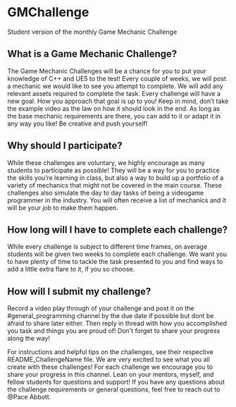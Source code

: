 # GMChallenge
Student version of the monthly Game Mechanic Challenge

## What is a Game Mechanic Challenge? 
The Game Mechanic Challenges will be a chance for you to put your knowledge of C++ and UE5 to the test! Every couple of weeks, we will post a mechanic we would like to see you attempt to complete. We will add any relevant assets required to complete the task.
Every challenge will have a new goal. How you approach that goal is up to you! Keep in mind, don’t take the example video as the law on how it should look in the end. As long as the base mechanic requirements are there, you can add to it or adapt it in any way you like! Be creative and push yourself!
## Why should I participate? 
While these challenges are voluntary, we highly encourage as many students to participate as possible! They will be a way for you to practice the skills you’re learning in class, but also a way to build up a portfolio of a variety of mechanics that might not be covered in the main course. These challenges also simulate the day to day tasks of being a videogame programmer in the industry. You will often receive a list of mechanics and it will be your job to make them happen.
## How long will I have to complete each challenge? 
While every challenge is subject to different time frames, on average students will be given two weeks to complete each challenge. We want you to have plenty of time to tackle the task presented to you and find ways to add a little extra flare to it, if you so choose.
## How will I submit my challenge? 
Record a video play through of your challenge and post it on the #general_programming channel by the due date if possible but dont be afraid to share later either. Then reply in thread with how you accomplished you task and things you are proud of! Don't forget to share your progress along the way!

For instructions and helpful tips on the challenges, see their respective README_ChallengeName file. We are very excited to see what you all create with these challenges! For each challenge we encourage you to share your progress in this channel. Lean on your mentors, myself, and fellow students for questions and support! If you have any questions about the challenge requirements or general questions, feel free to reach out to @Pace Abbott.
